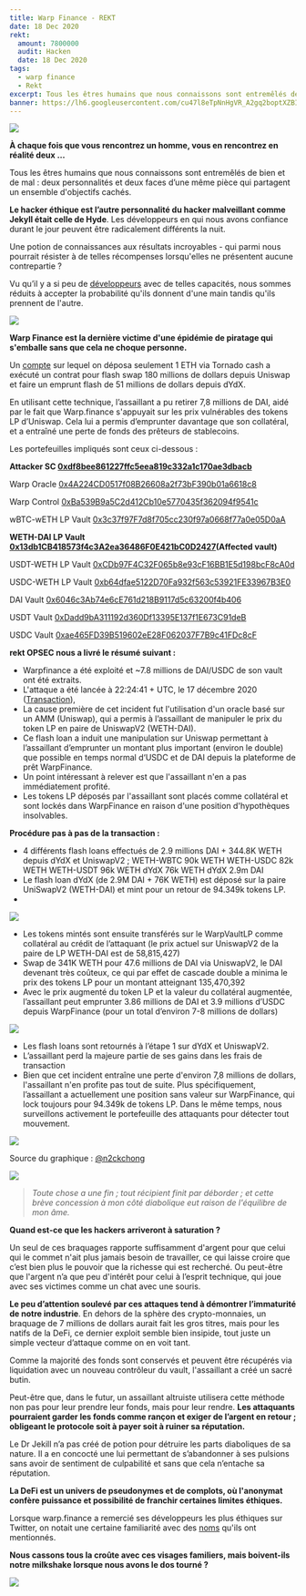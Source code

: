 ```yaml
---
title: Warp Finance - REKT
date: 18 Dec 2020
rekt: 
  amount: 7800000
  audit: Hacken
  date: 18 Dec 2020
tags:
  - warp finance
  - Rekt
excerpt: Tous les êtres humains que nous connaissons sont entremêlés de bien et de mal : deux personnalités et deux faces d’une même pièce qui partagent un ensemble d'objectifs cachés. Le hacker éthique est l’autre personnalité du hacker malveillant comme Jekyll était celle de Hyde. Les développeurs en qui nous avons confiance durant le jour peuvent être radicalement différents la nuit. Une potion de connaissances aux résultats incroyables - qui parmi nous pourrait résister à de telles récompenses lorsqu'elles ne présentent aucune contrepartie ?
banner: https://lh6.googleusercontent.com/cu47l8eTpNnHgVR_A2gq2boptXZBIIFHI0yO9ptnxWEDwjkAjVTH4vKPdrbsAe2nQZQNtz2YLiEfEb-UpPVg2-Mqk1kh3U-mxquiJZTn8TD1DsjtBVAdSPDvu0rB08TjRGmdycBP
---
```


![](https://lh6.googleusercontent.com/cu47l8eTpNnHgVR_A2gq2boptXZBIIFHI0yO9ptnxWEDwjkAjVTH4vKPdrbsAe2nQZQNtz2YLiEfEb-UpPVg2-Mqk1kh3U-mxquiJZTn8TD1DsjtBVAdSPDvu0rB08TjRGmdycBP)

**À chaque fois que vous rencontrez un homme, vous en rencontrez en réalité deux …**

Tous les êtres humains que nous connaissons sont entremêlés de bien et de mal : deux personnalités et deux faces d’une même pièce qui partagent un ensemble d'objectifs cachés.

**Le hacker éthique est l’autre personnalité du hacker malveillant comme Jekyll était celle de Hyde**. Les développeurs en qui nous avons confiance durant le jour peuvent être radicalement différents la nuit.

Une potion de connaissances aux résultats incroyables - qui parmi nous pourrait résister à de telles récompenses lorsqu'elles ne présentent aucune contrepartie ? 

Vu qu’il y a si peu de [développeurs](https://twitter.com/warpfinance/status/1339751978977685507?s=20) avec de telles capacités, nous sommes réduits à accepter la probabilité qu'ils donnent d'une main tandis qu'ils prennent de l'autre.

![](https://lh4.googleusercontent.com/yCI9vRUEqPRtw70zfTEfCnYowW-jMvvCppKOPyd5zUqbEHbw1JSxd6Y4y8QcMZyTBkx0xJ4RSNz0Wm-Z7FQH2q91pQtT3D22yYXLt8CEVsXs5DCan0KRcxFViCGBwTBDHsH-QTCm)

**Warp Finance est la dernière victime d'une épidémie de piratage qui s'emballe sans que cela ne choque personne.**

Un [compte](https://ethtx.info/mainnet/0x8bb8dc5c7c830bac85fa48acad2505e9300a91c3ff239c9517d0cae33b595090) sur lequel on déposa seulement 1 ETH via Tornado cash a exécuté un contrat pour flash swap 180 millions de dollars depuis Uniswap et faire un emprunt flash de 51 millions de dollars depuis dYdX.

En utilisant cette technique, l’assaillant a pu retirer 7,8 millions de DAI, aidé par le fait que Warp.finance s'appuyait sur les prix vulnérables des tokens LP d’Uniswap. Cela lui a permis d’emprunter davantage que son collatéral, et a entraîné une perte de fonds des prêteurs de stablecoins.

Les portefeuilles impliqués sont ceux ci-dessous :

**Attacker SC [0xdf8bee861227ffc5eea819c332a1c170ae3dbacb](https://etherscan.io/address/0xdf8bee861227ffc5eea819c332a1c170ae3dbacb)**

Warp Oracle [0x4A224CD0517f08B26608a2f73bF390b01a6618c8](https://etherscan.io/address/0x4A224CD0517f08B26608a2f73bF390b01a6618c8)

Warp Control [0xBa539B9a5C2d412Cb10e5770435f362094f9541c](https://etherscan.io/address/0xBa539B9a5C2d412Cb10e5770435f362094f9541c)

wBTC-wETH LP Vault [0x3c37f97F7d8f705cc230f97a0668f77a0e05D0aA](https://etherscan.io/address/0x3c37f97F7d8f705cc230f97a0668f77a0e05D0aA)

**WETH-DAI LP Vault [0x13db1CB418573f4c3A2ea36486F0E421bC0D2427](https://etherscan.io/address/0x13db1CB418573f4c3A2ea36486F0E421bC0D2427)(Affected vault)**

USDT-WETH LP Vault [0xCDb97F4C32F065b8e93cF16BB1E5d198bcF8cA0d](https://etherscan.io/address/0xCDb97F4C32F065b8e93cF16BB1E5d198bcF8cA0d)

USDC-WETH LP Vault [0xb64dfae5122D70Fa932f563c53921FE33967B3E0](https://etherscan.io/address/0xb64dfae5122D70Fa932f563c53921FE33967B3E0)

DAI Vault [0x6046c3Ab74e6cE761d218B9117d5c63200f4b406](https://etherscan.io/address/0x6046c3Ab74e6cE761d218B9117d5c63200f4b406)

USDT Vault [0xDadd9bA311192d360Df13395E137f1E673C91deB](https://etherscan.io/address/0xDadd9bA311192d360Df13395E137f1E673C91deB)

USDC Vault [0xae465FD39B519602eE28F062037F7B9c41FDc8cF](https://etherscan.io/address/0xae465FD39B519602eE28F062037F7B9c41FDc8cF)

**rekt OPSEC nous a livré le résumé suivant :**

- Warpfinance a été exploité et ~7.8 millions de DAI/USDC de son vault ont été extraits.
- L'attaque a été lancée à 22:24:41 + UTC, le 17 décembre 2020 ([Transaction](https://ethtx.info/mainnet/0x8bb8dc5c7c830bac85fa48acad2505e9300a91c3ff239c9517d0cae33b595090)),
- La cause première de cet incident fut l'utilisation d'un oracle basé sur un AMM (Uniswap), qui a permis à l’assaillant de manipuler le prix du token LP en paire de UniswapV2 (WETH-DAI).
- Ce flash loan a induit une manipulation sur Uniswap permettant à l’assaillant d’emprunter un montant plus important (environ le double) que possible en temps normal d‘USDC et de DAI depuis la plateforme de prêt WarpFinance.
- Un point intéressant à relever est que l'assaillant n'en a pas immédiatement profité.
- Les tokens LP déposés par l'assaillant sont placés comme collatéral et sont lockés dans WarpFinance en raison d'une position d'hypothèques insolvables.

**Procédure pas à pas de la transaction :**

- 4 différents flash loans effectués de 2.9 millions DAI + 344.8K WETH depuis dYdX et UniswapV2 ; WETH-WBTC 90k WETH WETH-USDC 82k WETH WETH-USDT 96k WETH dYdX 76k WETH dYdX 2.9m DAI
- Le flash loan dYdX (de 2.9M DAI + 76K WETH) est déposé sur la paire UniSwapV2 (WETH-DAI) et mint pour un retour de 94.349k tokens LP.
- 
![](https://lh6.googleusercontent.com/D0Q0LzrWP7qJncRlvHLcnvIa-K8Kb1EY4Y92q92DYz9AIGLah2JcK4z6Qi04otZ4jxFxoPonvXi_WEIaa0jb8L6rUa4iojgNmgYZJd78KkM0b_K2WAPiR0WdnwJls47UjFZeRbGF)

- Les tokens mintés sont ensuite transférés sur le WarpVaultLP comme collatéral au crédit de l’attaquant (le prix actuel sur UniswapV2 de la paire de LP WETH-DAI est de 58,815,427)
- Swap de 341K WETH pour 47.6 millions de DAI via UniswapV2, le DAI devenant très coûteux, ce qui par effet de cascade double a minima le prix des tokens LP pour un montant atteignant 135,470,392
- Avec le prix augmenté du token LP et la valeur du collatéral augmentée, l’assaillant peut emprunter 3.86 millions de DAI et 3.9 millions d’USDC depuis WarpFinance (pour un total d’environ 7-8 millions de dollars)

![](https://lh3.googleusercontent.com/FjOa_KgUH2BZFUxv8Azyh_S78EXf7xp-olHSuxbJh01qwZsMnF3LUF0wV9KarNpD_MHnYRYHKZXJiTb5NphmKhjh94eJyG-iUDjjNUZYSBS1V80108K35p0U9qKaO8rL8e8cnrAz)

- Les flash loans sont retournés à l’étape 1 sur dYdX et UniswapV2.
- L’assaillant perd la majeure partie de ses gains dans les frais de transaction
- Bien que cet incident entraîne une perte d'environ 7,8 millions de dollars, l'assaillant n'en profite pas tout de suite. Plus spécifiquement, l’assaillant a actuellement une position sans valeur sur WarpFinance, qui lock toujours pour 94.349k de tokens LP. Dans le même temps, nous surveillons activement le portefeuille des attaquants pour détecter tout mouvement.

![](https://lh3.googleusercontent.com/TL9LpgYGa--08j2t5KRVvWfLi_PtVpV68f_qFni86PIM4WHuKEhl33Tz56_XiwevCYzfHcd2s7Ih0xdYoXSut2_m6_nGY1KnELgiONcDVQ5Kd_3z-Cnn8w3pg7odfJgKkfuNFMEN)

Source du graphique : [@n2ckchong](https://twitter.com/n2ckchong/status/1339727569436901378?s=20)

![](https://lh4.googleusercontent.com/OvaHZqCaAJMaoW7BBHoXtkmw8zPc4ZuYeeMcGpk5OeFJoZc5IDqi7HWIsclDhvs_281kepFEmKQjsbt2ZVkB7O6LwVtRfqrKNNswRznJAZmj9YOkRGNmVFwgn17UlOtUwVZ_mIZQ)

> _Toute chose a une fin ; tout récipient finit par déborder ; et cette brève concession à mon côté diabolique eut raison de l'équilibre de mon âme._

**Quand est-ce que les hackers arriveront à saturation ?**

Un seul de ces braquages rapporte suffisamment d'argent pour que celui qui le commet n'ait plus jamais besoin de travailler, ce qui laisse croire que c’est bien plus le pouvoir que la richesse qui est recherché. Ou peut-être que l'argent n’a que peu d'intérêt pour celui à l’esprit technique, qui joue avec ses victimes comme un chat avec une souris.

**Le peu d’attention soulevé par ces attaques tend à démontrer l’immaturité de notre industrie**. En dehors de la sphère des crypto-monnaies, un braquage de 7 millions de dollars aurait fait les gros titres, mais pour les natifs de la DeFi, ce dernier exploit semble bien insipide, tout juste un simple vecteur d’attaque comme on en voit tant.

Comme la majorité des fonds sont conservés et peuvent être récupérés via liquidation avec un nouveau contrôleur du vault, l'assaillant a créé un sacré butin.

Peut-être que, dans le futur, un assaillant altruiste utilisera cette méthode non pas pour leur prendre leur fonds, mais pour leur rendre. **Les attaquants pourraient garder les fonds comme rançon et exiger de l’argent en retour ;  obligeant le protocole soit à payer soit à ruiner sa réputation.**

Le Dr Jekill n’a pas créé de potion pour détruire les parts diaboliques de sa nature. Il a en concocté une lui permettant de s’abandonner à ses pulsions sans avoir de sentiment de culpabilité et sans que cela n’entache sa réputation.

**La DeFi est un univers de pseudonymes et de complots, où l'anonymat confère puissance et possibilité de franchir certaines limites éthiques.**

Lorsque warp.finance a remercié ses développeurs les plus éthiques sur Twitter, on notait une certaine familiarité avec des [noms](https://twitter.com/warpfinance/status/1339751978977685507?s=20) qu'ils ont mentionnés. 

**Nous cassons tous la croûte avec ces visages familiers, mais boivent-ils notre milkshake lorsque nous avons le dos tourné ?**

![](https://lh6.googleusercontent.com/G8QlXjqEUXZq0bbcMpE2TDey6BmRdSY49EEHs1z1vEjA-Lg0_aAl-CVI-KGXXIsHAf3RjyLfKyFWyb69Bf-E_HOx2a_Jz_V5EuSDN0YEQ5euqOEdNANHHDb_Q5Mq6la5bGn_xI76)

